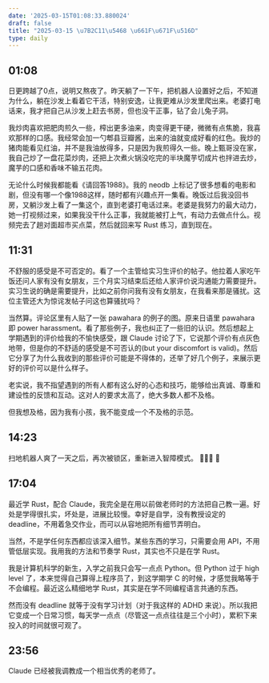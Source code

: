 ```yaml
---
date: '2025-03-15T01:08:33.880024'
draft: false
title: "2025-03-15 \u7B2C11\u5468 \u661F\u671F\u516D"
type: daily
---
```


## 01:08

日更跨越了0点，说明又熬夜了。昨天躺了一下午，把机器人设置好之后，不知道为什么，躺在沙发上看着它干活，特别安逸，让我更难从沙发里爬出来。老婆打电话来，我才把自己从沙发上赶去书房，但也没干正事，钻了会儿兔子洞。


我炒肉喜欢把肥肉煎久一些，榨出更多油来，肉变得更干硬，微微有点焦脆，我喜欢那样的口感。我经常会加一勺郫县豆瓣酱，出来的油就变成好看的红色。我炒的猪肉能看见红油，并不是我油放得多，只是因为我煎得久一些。晚上甄哥没在家，我自己炒了一盘花菜炒肉，还把上次煮火锅没吃完的半块魔芋切成片也拌进去炒，魔芋的口感和香味不输五花肉。


无论什么时候我都能看《请回答1988》。我的 neodb 上标记了很多想看的电影和剧，但没有哪一个像1988这样，随时都有兴趣点开一集看。晚饭过后我没回书房，又躺沙发上看了一集这个，直到老婆打电话过来。老婆是我努力的最大动力，她一打视频过来，如果我没干什么正事，我就能被打上气，有动力去做点什么。视频完去了趟对面超市买点菜，然后就回来写 Rust 练习，直到现在。


## 11:31

不舒服的感受是不可否定的。看了一个主管给实习生评价的帖子。他拉着人家吃午饭还问人家有没有女朋友，三个月实习结束后还给人家评价说沟通能力需要提升。实习生说的确是需要提升，比如之前你问我有没有女朋友，在我看来那是骚扰。这位主管还大为惊诧发帖子问这也算骚扰吗？


当然算。评论区里有人贴了一张 pawahara 的例子的图。原来日语里 pawahara 即 power harassment。看了那些例子，我也纠正了一些旧的认识。然后想起上学期遇到的评价给我的不愉快感受，跟 Claude 讨论了下，它说那个评价有点灰色地带，但是你的不舒适的感受是不可否认的(but your discomfort is valid)。然后它分享了为什么我收到的那些评价可能是不得体的，还举了好几个例子，来展示更好的评价可以是什么样子。


老实说，我不指望遇到的所有人都有这么好的心态和技巧，能够给出真诚、尊重和建设性的反馈和互动。这对人的要求太高了，绝大多数人都不及格。


但我想及格，因为我有小孩，我不能变成一个不及格的示范。


## 14:23

扫地机器人爽了一天之后，再次被锁区，重新进入智障模式。 🤷🏽‍♂️ 🫩


## 17:04

最近学 Rust，配合 Claude，我完全是在用以前做老师时的方法把自己教一遍。好处是学得很扎实，坏处是，进展比较慢。幸好是自学，没有教授设定的 deadline，不用着急交作业，而可以从容地把所有细节弄明白。


当然，不是学任何东西都应该深入细节。某些东西的学习，只需要会用 API，不用管低层实现。我用我的方法和节奏学 Rust，其实也不只是在学 Rust。


我是计算机科学的新生，入学之前我只会写一点点 Python。但 Python 过于 high level 了，本来觉得自己算得上程序员了，到这学期学 C 的时候，才感觉我略等于不会编程。最近这么精细地学 Rust，其实是在学不同编程语言共通的东西。 


然而没有 deadline 就等于没有学习计划（对于我这样的 ADHD 来说）。所以我把它变成一个日常习惯，每天学一点点（尽管这一点点往往是三个小时），累积下来投入的时间就很可观了。


## 23:56

Claude 已经被我调教成一个相当优秀的老师了。

